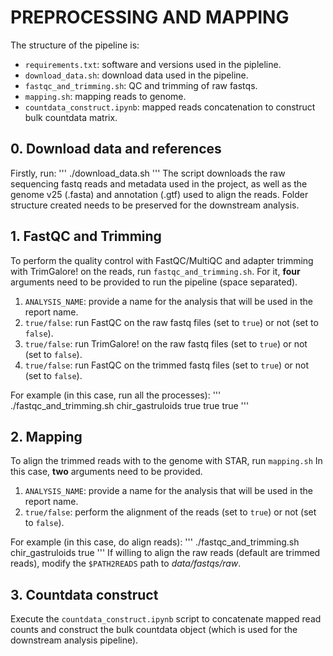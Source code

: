 # PREPROCESSING AND MAPPING 
The structure of the pipeline is:

- `requirements.txt`: software and versions used in the pipleline.
- `download_data.sh`: download data used in the pipeline.
- `fastqc_and_trimming.sh`: QC and trimming of raw fastqs.
- `mapping.sh`: mapping reads to genome.
- `countdata_construct.ipynb`: mapped reads concatenation to construct bulk countdata matrix.

## 0. Download data and references
Firstly, run:
'''
./download_data.sh
'''
The script downloads the raw sequencing fastq reads and metadata used in the project, as well as the genome v25 (.fasta) and annotation (.gtf) used to align the reads.
Folder structure created needs to be preserved for the downstream analysis.

## 1. FastQC and Trimming
To perform the quality control with FastQC/MultiQC and adapter trimming with TrimGalore! on the reads, run `fastqc_and_trimming.sh`.
For it, **four** arguments need to be provided to run the pipeline (space separated).

1. `ANALYSIS_NAME`: provide a name for the analysis that will be used in the report name.
2. `true/false`: run FastQC on the raw fastq files (set to `true`) or not (set to `false`).
3. `true/false`: run TrimGalore! on the raw fastq files (set to `true`) or not (set to `false`).
4. `true/false`: run FastQC on the trimmed fastq files (set to `true`) or not (set to `false`).
   
For example (in this case, run all the processes):
'''
./fastqc_and_trimming.sh chir_gastruloids true true true
'''

## 2. Mapping
To align the trimmed reads with to the genome with STAR, run `mapping.sh`
In this case, **two** arguments need to be provided.

1. `ANALYSIS_NAME`: provide a name for the analysis that will be used in the report name.
2. `true/false`: perform the alignment of the reads (set to `true`) or not (set to `false`).

For example (in this case, do align reads):
'''
./fastqc_and_trimming.sh chir_gastruloids true 
'''
If willing to align the raw reads (default are trimmed reads), modify the `$PATH2READS` path to *data/fastqs/raw*.

## 3. Countdata construct
Execute the `countdata_construct.ipynb` script to concatenate mapped read counts and construct the bulk countdata object (which is used for the downstream analysis pipeline).

